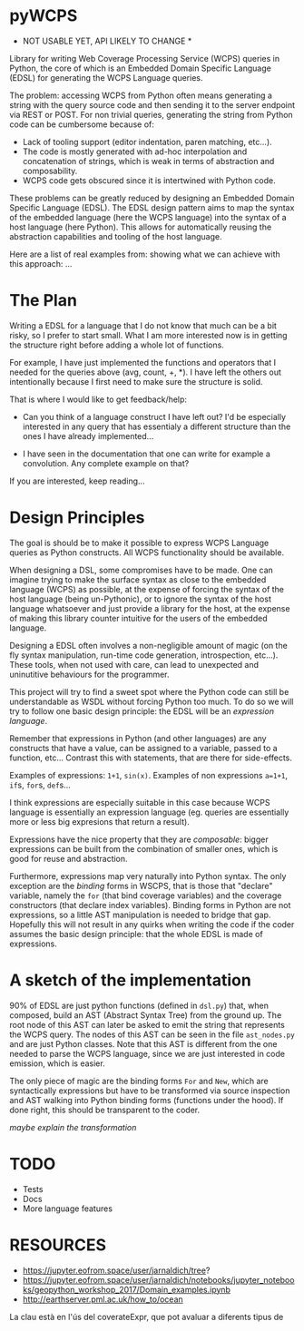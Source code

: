 # pyWCPS

* NOT USABLE YET, API LIKELY TO CHANGE *

Library for writing Web Coverage Processing Service (WCPS) queries in
Python, the core of which is an Embedded Domain Specific Language (EDSL) for
generating the WCPS Language queries.

The problem: accessing WCPS from Python often means generating a string with the
query source code and then sending it to the server endpoint via REST or POST. For
non trivial queries, generating the string from Python code can be cumbersome
because of:

- Lack of tooling support (editor indentation, paren matching, etc...).
- The code is mostly generated with ad-hoc interpolation and concatenation of
  strings, which is weak in terms of abstraction and composability.
- WCPS code gets obscured since it is intertwined with Python code.

These problems can be greatly reduced by designing an Embedded Domain Specific
Language (EDSL). The EDSL design pattern aims to map the syntax of the embedded
language (here the WCPS language) into the syntax of a host language (here
Python). This allows for automatically reusing the abstraction capabilities
and tooling of the host language.

Here are a list of real examples from: showing what we can achieve with this
approach:
...

# The Plan

  Writing a EDSL for a language that I do not know that much can be a bit risky,
  so I prefer to start small. What I am more interested now is in getting the
  structure right before adding a whole lot of functions. 
  
  For example, I have just implemented the functions and operators that I needed
  for the queries above (avg, count, +, *). I have left the others out
  intentionally because I first need to make sure the structure is solid.
  
  That is where I would like to get feedback/help:
  
  - Can you think of a language construct I have left out? I'd be especially
    interested in any query that has essentialy a different structure than the
    ones I have already implemented...
    
  - I have seen in the documentation that one can write for example a
    convolution. Any complete example on that?

  If you are interested, keep reading...

# Design Principles

  The goal is should be to make it possible to express WCPS Language queries as
  Python constructs. All WCPS functionality should be available.
  
  When designing a DSL, some compromises have to be made. One can imagine trying
  to make the surface syntax as close to the embedded language (WCPS) as possible,
  at the expense of forcing the syntax of the host language (being un-Pythonic),
  or to ignore the syntax of the host language whatsoever and just provide a
  library for the host, at the expense of making this library counter intuitive for
  the users of the embedded language. 
  
  Designing a EDSL often involves a non-negligible amount of magic (on the fly syntax
  manipulation, run-time code generation, introspection, etc...). These tools,
  when not used with care, can lead to unexpected and uninutitive behaviours for
  the programmer.
  
  This project will try to find a sweet spot where the Python code can still be
  understandable as WSDL without forcing Python too much. To do so we will try
  to follow one basic design principle: the EDSL will be an *expression language*.
  
  Remember that expressions in Python (and other languages) are any constructs
  that have a value, can be assigned to a variable, passed to a function, etc...
  Contrast this with statements, that are there for side-effects.
  
  Examples of expressions: `1+1`, `sin(x)`. Examples of non expressions `a=1+1`,
  `if`s, `for`s, `def`s...
  
  I think expressions are especially suitable in this case because WCPS language is
  essentially an expression language (eg. queries are essentially more or less
  big expresions that return a result).
  
  Expressions have the nice property that they are _composable_: bigger
  expressions can be built from the combination of smaller ones, which is good
  for reuse and abstraction.
  
  Furthermore, expressions map very naturally into Python syntax. The only
  exception are the _binding_ forms in WSCPS, that is those that "declare"
  variable, namely the `for` (that bind coverage variables) and the
  coverage constructors (that declare index variables). Binding forms in Python
  are not expressions, so a little AST manipulation is needed to bridge that
  gap. Hopefully this will not result in any quirks when writing the code if the
  coder assumes the basic design principle: that the whole EDSL is made of
  expressions.
  
# A sketch of the implementation

  90% of EDSL are just python functions (defined in `dsl.py`) that, when
  composed, build an AST (Abstract Syntax Tree) from the ground up. The root
  node of this AST can later
  be asked to emit the string that represents the WCPS query. The nodes of this
  AST can be seen in the file `ast_nodes.py` and are just Python classes. Note
  that this AST is different from the one needed to parse the WCPS language,
  since we are just interested in code emission, which is easier.
  
  The only piece of magic are the binding forms `For` and `New`, which are
  syntactically expressions but have to be transformed via source inspection and AST walking
  into Python binding forms (functions under the hood). If done right, this
  should be transparent to the coder.
  
  *maybe explain the transformation*

# TODO

- Tests
- Docs
- More language features

# RESOURCES

- https://jupyter.eofrom.space/user/jarnaldich/tree? 
- https://jupyter.eofrom.space/user/jarnaldich/notebooks/jupyter_notebooks/geopython_workshop_2017/Domain_examples.ipynb
- http://earthserver.pml.ac.uk/how_to/ocean

La clau està en l'ús del coverateExpr, que pot avaluar a diferents tipus de 
